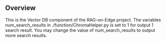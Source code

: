 ## Overview

This is the Vector DB component of the RAG-on-Edge project.
The variables num_search_results in ./function/ChromaHelper.py is set to 1 for output 1 search result.
You may change the value of num_search_results to output more search results.
